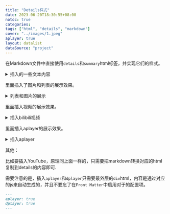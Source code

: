 ```yaml
---
title: "Details样式"
date: 2023-06-20T18:30:55+08:00
notoc: true
categories: 
tags: ["html", "details", "markdown"]
cover: "../images/1.jpeg"
aplayer: true
layout: datalist
dataSource: "project"
---
```


在Markdown文件中直接使用`details`和`summary`html标签，并实现它们的样式。

<details>
  <summary>插入的一些文本内容</summary>
  <div class="details-content">
    <p>前提として、技術的負債というものはどんな状況であっても生まれ「プロジェクト・プロダクトにおける現在の技術的負債は何か」という視点の切り口の変化によってソフトウェアの開発における技術選定や設計、実装が技術的負債になる状況もあればならない状況もあります。</p>
    <p>ソフトウェア設計における技術選定や設計の決定は、常に何かしらのトレードオフを伴います。そのため、完全に負債がない状況を作り出すことは難しいと言えます。</p>
    <p>そのため Tailwind CSS のようなパッケージ化された技術によって CSS 設計の課題を解決しようとするときは、「どのような状況は避けたくて」「技術によって何の価値を得たいか」を明確にすることが重要でしょう。</p>
  </div>
</details>

里面插入了图片和列表的展示效果。

<details>
  <summary>列表和图片的展示</summary>
  <div class="details-content">
    <ul>
      <li>因为这里是直接在md文件写入的html代码。</li>
      <li>所以不能直接在details的html代码里又写markdown语法的内容。</li>
      <li>所以这里插入markdown样式的图片可以直接把markdown语法转换成html的代码直接贴进来，效果一样。</li>
    </ul>
  </div>
  <div class="details-content">
    <figure class="figure-image">
      <img class="figure-image--img" src="https://qiniu.sukoshi.xyz/video/DECO27%20-%20%E6%84%9B%E8%A8%80%E8%91%89%E2%85%A2%20feat.%20%E5%88%9D%E9%9F%B3%E3%83%9F%E3%82%AF.mp4?vframe/jpg/offset/10" title="中和街道" alt="测试图片" loading="lazy">
      <figcaption class="figure-image--title">中和街道</figcaption>
    </figure>
  </div>
</details>

里面插入视频的展示效果。

<details>
  <summary>插入bilibili视频</summary>
  <div class="details-content">
    <p>原理同插入Image一样。</p>
    <div class="iframe-video">
      <iframe src="//player.bilibili.com/player.html?aid=686155295&bvid=BV1iU4y1i7uK&cid=781748988&page=1" scrolling="no" border="0" frameborder="no" framespacing="0" allowfullscreen="true"></iframe>
    </div>
  </div>
</details>

里面插入aplayer的展示效果。

<details>
  <summary>插入aplayer</summary>
  <div class="details-content">
    <p>原理同插入Image一样。</p>
    <div class="aplayer-box aplayer aplayer-withlrc" data-url="https://qiniu.sukoshi.xyz/public/music/%e9%b9%bf%e4%b9%83%20-%20%e3%82%a2%e3%82%a4%e3%83%ad%e3%83%8b.mp3" data-name="アイロニ" data-artist="鹿乃" data-cover="https://qiniu.sukoshi.xyz/public/music/鹿乃 - アイロニ.jpg" data-lrc="https://qiniu.sukoshi.xyz/public/music/鹿乃 - アイロニ.lrc" config-lrc-type="3" config-theme="#b7daff" config-loop="none" config-autoplay="false" config-mutex="true"></div>
  </div>
</details>


其他：

比如要插入YouTube，原理同上面一样的，只需要把markdown转换对应的html复制到details的内容即可.

需要注意的是，插入`aplayer`和`dplayer`只需要最外层的`div`html，内容是通过对应的js来自动生成的，并且不要忘了在`Front Matter`中启用对于的配置项。

```md
---
aplayer: true
dplayer: true
---
```
